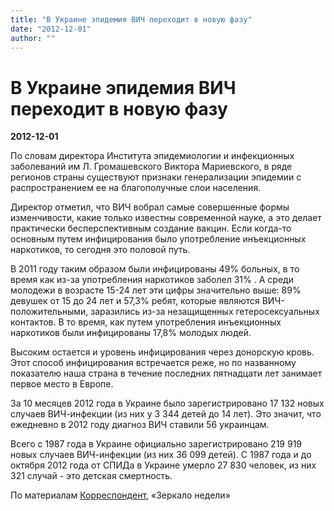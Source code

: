 ```yaml
---
title: "В Украине эпидемия ВИЧ переходит в новую фазу"
date: "2012-12-01"
author: ""
---
```


# В Украине эпидемия ВИЧ переходит в новую фазу

**2012-12-01** 

По словам директора Института эпидемиологии и инфекционных заболеваний им Л. Громашевского Виктора Мариевского, в ряде регионов страны существуют признаки генерализации эпидемии с распространением ее на благополучные слои населения.

Директор отметил, что ВИЧ вобрал самые совершенные формы изменчивости, какие только известны современной науке, а это делает практически бесперспективным создание вакцин. Если когда-то основным путем инфицирования было употребление инъекционных наркотиков, то сегодня это половой путь.

В 2011 году таким образом были инфицированы 49% больных, в то время как из-за употребления наркотиков заболел 31% . А среди молодежи в возрасте 15-24 лет эти цифры значительно выше: 89% девушек от 15 до 24 лет и 57,3% ребят, которые являются ВИЧ-положительными, заразились из-за незащищенных гетеросексуальных контактов. В то время, как путем употребления инъекционных наркотиков были инфицированы 17,8% молодых людей.

Высоким остается и уровень инфицирования через донорскую кровь. Этот способ инфицирования встречается реже, но по названному показателю наша страна в течение последних пятнадцати лет занимает первое место в Европе.

За 10 месяцев 2012 года в Украине было зарегистрировано 17 132 новых случаев ВИЧ-инфекции (из них у 3 344 детей до 14 лет). Это значит, что ежедневно в 2012 году диагноз ВИЧ ставили 56 украинцам.

Всего c 1987 года в Украине официально зарегистрировано 219 919 новых случаев ВИЧ-инфекции (из них 36 099 детей). С 1987 года и до октября 2012 года от СПИДа в Украине умерло 27 830 человек, из них 321 случай - это детская смертность.

По материалам [Корреспондент](http://korrespondent.net/), «Зеркало недели»